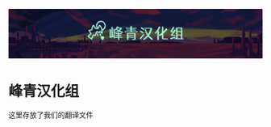 ![image](https://github.com/PrismPrismPrism/FengChingLocalization/blob/6a0da37da626c6aa74d8e293e83eab1e52c2b975/presplash.png)
# 峰青汉化组
这里存放了我们的翻译文件
